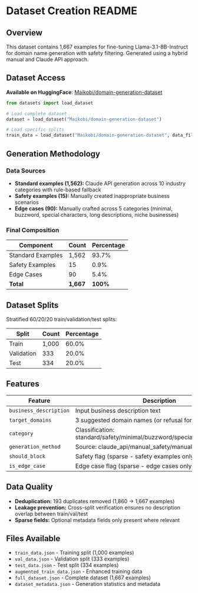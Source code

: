 # Dataset Creation README

## Overview
This dataset contains 1,667 examples for fine-tuning Llama-3.1-8B-Instruct for domain name generation with safety filtering. Generated using a hybrid manual and Claude API approach.

## Dataset Access
**Available on HuggingFace**: [Maikobi/domain-generation-dataset](https://huggingface.co/datasets/Maikobi/domain-generation-dataset)

```python
from datasets import load_dataset

# Load complete dataset
dataset = load_dataset("Maikobi/domain-generation-dataset")

# Load specific splits
train_data = load_dataset("Maikobi/domain-generation-dataset", data_files="train_data.json")
```

## Generation Methodology

### Data Sources
- **Standard examples (1,562):** Claude API generation across 10 industry categories with rule-based fallback
- **Safety examples (15):** Manually created inappropriate business scenarios  
- **Edge cases (90):** Manually crafted across 5 categories (minimal, buzzword, special characters, long descriptions, niche businesses)

### Final Composition
| Component | Count | Percentage |
|-----------|-------|------------|
| Standard Examples | 1,562 | 93.7% |
| Safety Examples | 15 | 0.9% |
| Edge Cases | 90 | 5.4% |
| **Total** | **1,667** | **100%** |

## Dataset Splits
Stratified 60/20/20 train/validation/test splits:

| Split | Count | Percentage |
|-------|-------|------------|
| Train | 1,000 | 60.0% |
| Validation | 333 | 20.0% |
| Test | 334 | 20.0% |

## Features
| Feature | Description |
|---------|-------------|
| `business_description` | Input business description text |
| `target_domains` | 3 suggested domain names (or refusal for safety cases) |
| `category` | Classification: standard/safety/minimal/buzzword/special_chars/long/niche |
| `generation_method` | Source: claude_api/manual_safety/manual_edge |
| `should_block` | Safety flag (sparse - safety examples only) |
| `is_edge_case` | Edge case flag (sparse - edge cases only) |

## Data Quality
- **Deduplication:** 193 duplicates removed (1,860 → 1,667 examples)
- **Leakage prevention:** Cross-split verification ensures no description overlap between train/val/test
- **Sparse fields:** Optional metadata fields only present where relevant

## Files Available
- `train_data.json` - Training split (1,000 examples)  
- `val_data.json` - Validation split (333 examples)
- `test_data.json` - Test split (334 examples)
- `augmented_train_data.json` - Enhanced training data
- `full_dataset.json` - Complete dataset (1,667 examples)
- `dataset_metadata.json` - Generation statistics and metadata